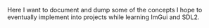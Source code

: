 Here I want to document and dump some of the concepts I hope to eventually implement into projects while learning ImGui and SDL2.
